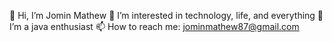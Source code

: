 👋 Hi, I’m Jomin Mathew
👀 I’m interested in technology, life, and everything
🌱 I’m a java enthusiast
📫 How to reach me: jominmathew87@gmail.com

